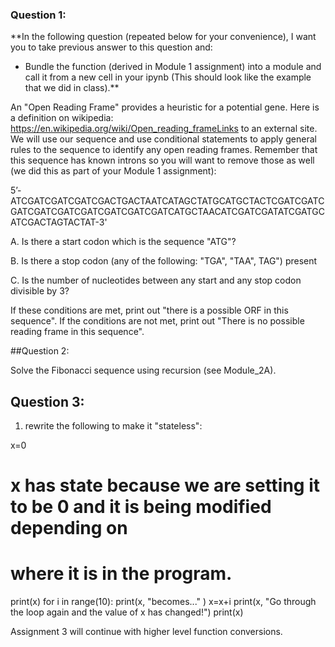 ### Question 1:

**In the following question (repeated below for your convenience), I want you to take previous answer to this question and: 
- Bundle the function (derived in Module 1 assignment) into a module and call it from a new cell in your ipynb (This should look like the example that we did in class).**

An "Open Reading Frame" provides a heuristic for a potential gene. Here is a definition on wikipedia: https://en.wikipedia.org/wiki/Open_reading_frameLinks to an external site. We will use our sequence and use conditional statements to apply general rules to the sequence to identify any open reading frames. Remember that this sequence has known introns so you will want to remove those as well (we did this as part of your Module 1 assignment):

5’- ATCGATCGATCGATCGACTGACTAATCATAGCTATGCATGCTACTCGATCGATCGATCGATCGATCGATCGATCGATCGATCATGCTAACATCGATCGATATCGATGCATCGACTAGTACTAT-3'    

A. Is there a start codon which is the sequence "ATG"?    

B. Is there a stop codon (any of the following: "TGA", "TAA", TAG") present    

C. Is the number of nucleotides between any start and any stop codon divisible by 3? 

If these conditions are met, print out "there is a possible ORF in this sequence". If the conditions are not met, print out "There is no possible reading frame in this sequence". 

##Question 2:

Solve the Fibonacci sequence using recursion (see Module_2A). 

## Question 3:

1. rewrite the following to make it "stateless": 

x=0
# x has state because we are setting it to be 0 and it is being modified depending on 
# where it is in the program. 
print(x)
for i in range(10):
    print(x, "becomes..." )
    x=x+i
    print(x, "Go through the loop again and the value of x has changed!")
print(x)

Assignment 3 will continue with higher level function conversions. 

